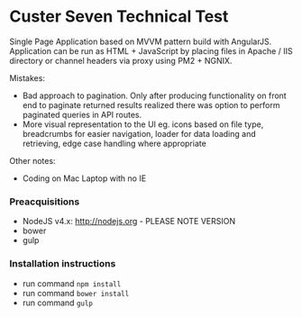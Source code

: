 # Custer Seven Technical Test

Single Page Application based on MVVM pattern build with AngularJS. Application can be run as HTML + JavaScript by placing files in Apache / IIS directory or channel headers via proxy using PM2 + NGNIX.

Mistakes:
* Bad approach to pagination. Only after producing functionality on front end to paginate returned results realized there was option to perform paginated queries in API routes.
* More visual representation to the UI eg. icons based on file type, breadcrumbs for easier navigation, loader for data loading and retrieving, edge case handling where appropriate

Other notes:
* Coding on Mac Laptop with no IE

### Preacquisitions
* NodeJS v4.x: http://nodejs.org  - PLEASE NOTE VERSION
* bower
* gulp

### Installation instructions
* run command ```npm install```
* run command ```bower install```
* run command ```gulp```

